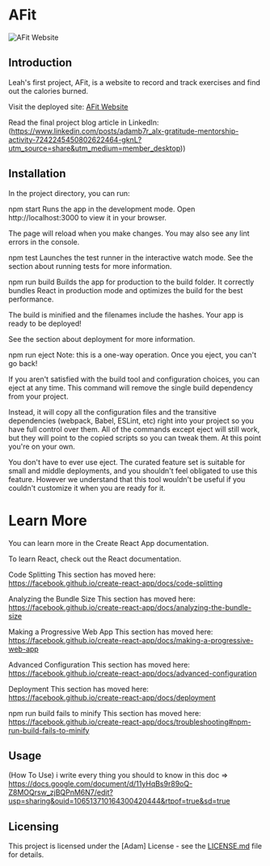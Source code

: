 # AFit
![AFit Website](https://github.com/user-attachments/assets/fc396957-cc2f-49d6-82e5-d51d51ebbcf2)


## Introduction
Leah's first project, AFit, is a website to record and track exercises and find out the calories burned.

Visit the deployed site: [AFit Website](https://a-fit.netlify.app/)

Read the final project blog article in LinkedIn: (https://www.linkedin.com/posts/adamb7r_alx-gratitude-mentorship-activity-7242245450802622464-gknL?utm_source=share&utm_medium=member_desktop))

## Installation
In the project directory, you can run:

npm start
Runs the app in the development mode.
Open http://localhost:3000 to view it in your browser.

The page will reload when you make changes.
You may also see any lint errors in the console.

npm test
Launches the test runner in the interactive watch mode.
See the section about running tests for more information.

npm run build
Builds the app for production to the build folder.
It correctly bundles React in production mode and optimizes the build for the best performance.

The build is minified and the filenames include the hashes.
Your app is ready to be deployed!

See the section about deployment for more information.

npm run eject
Note: this is a one-way operation. Once you eject, you can't go back!

If you aren't satisfied with the build tool and configuration choices, you can eject at any time. This command will remove the single build dependency from your project.

Instead, it will copy all the configuration files and the transitive dependencies (webpack, Babel, ESLint, etc) right into your project so you have full control over them. All of the commands except eject will still work, but they will point to the copied scripts so you can tweak them. At this point you're on your own.

You don't have to ever use eject. The curated feature set is suitable for small and middle deployments, and you shouldn't feel obligated to use this feature. However we understand that this tool wouldn't be useful if you couldn't customize it when you are ready for it.

# Learn More
You can learn more in the Create React App documentation.

To learn React, check out the React documentation.

Code Splitting
This section has moved here: https://facebook.github.io/create-react-app/docs/code-splitting

Analyzing the Bundle Size
This section has moved here: https://facebook.github.io/create-react-app/docs/analyzing-the-bundle-size

Making a Progressive Web App
This section has moved here: https://facebook.github.io/create-react-app/docs/making-a-progressive-web-app

Advanced Configuration
This section has moved here: https://facebook.github.io/create-react-app/docs/advanced-configuration

Deployment
This section has moved here: https://facebook.github.io/create-react-app/docs/deployment

npm run build fails to minify
This section has moved here: https://facebook.github.io/create-react-app/docs/troubleshooting#npm-run-build-fails-to-minify

## Usage

(How To Use) i write every thing you should to know in this doc => https://docs.google.com/document/d/11yHqBs9r89oQ-Z8MOQrsw_zjBQPnM6N7/edit?usp=sharing&ouid=106513710164300420444&rtpof=true&sd=true

## Licensing

This project is licensed under the [Adam] License - see the [LICENSE.md](LICENSE.md) file for details.
